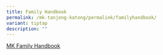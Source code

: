 ```yaml
---
title: Family Handbook
permalink: /mk-tanjong-katong/permalink/familyhandbook/
variant: tiptap
description: ""
---
```

<p><a href="/files/Family_Handbook_2023_Final_LR.pdf" rel="noopener noreferrer nofollow" target="_blank">MK Family Handbook</a></p>